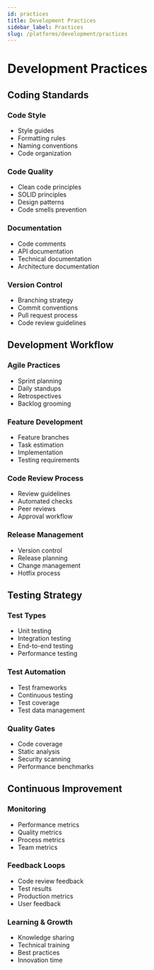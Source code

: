 ```yaml
---
id: practices
title: Development Practices
sidebar_label: Practices
slug: /platforms/development/practices
---
```


# Development Practices

## Coding Standards

### Code Style
- Style guides
- Formatting rules
- Naming conventions
- Code organization

### Code Quality
- Clean code principles
- SOLID principles
- Design patterns
- Code smells prevention

### Documentation
- Code comments
- API documentation
- Technical documentation
- Architecture documentation

### Version Control
- Branching strategy
- Commit conventions
- Pull request process
- Code review guidelines

## Development Workflow

### Agile Practices
- Sprint planning
- Daily standups
- Retrospectives
- Backlog grooming

### Feature Development
- Feature branches
- Task estimation
- Implementation
- Testing requirements

### Code Review Process
- Review guidelines
- Automated checks
- Peer reviews
- Approval workflow

### Release Management
- Version control
- Release planning
- Change management
- Hotfix process

## Testing Strategy

### Test Types
- Unit testing
- Integration testing
- End-to-end testing
- Performance testing

### Test Automation
- Test frameworks
- Continuous testing
- Test coverage
- Test data management

### Quality Gates
- Code coverage
- Static analysis
- Security scanning
- Performance benchmarks

## Continuous Improvement

### Monitoring
- Performance metrics
- Quality metrics
- Process metrics
- Team metrics

### Feedback Loops
- Code review feedback
- Test results
- Production metrics
- User feedback

### Learning & Growth
- Knowledge sharing
- Technical training
- Best practices
- Innovation time 